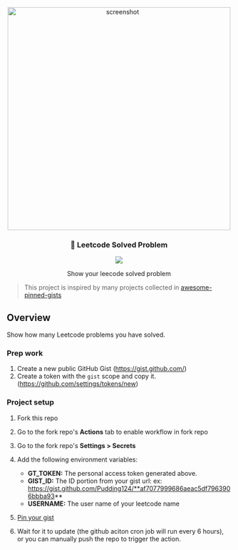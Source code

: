 <p align="center">
   <img src="https://i.imgur.com/EG1iaR3.png" alt="screenshot" width="500">
  <h3 align="center">📌 Leetcode Solved Problem </h3>
</p>

<p align="center">
   <img src="https://img.shields.io/github/license/Pudding124/leetcode-solved-box"/>
</p>
<p align="center">
   Show your leecode solved problem
</p>

> This project is inspired by many projects collected in [awesome-pinned-gists](https://github.com/matchai/awesome-pinned-gists)


## Overview

Show how many Leetcode problems you have solved. 

### Prep work

1. Create a new public GitHub Gist (https://gist.github.com/)
2. Create a token with the `gist` scope and copy it. (https://github.com/settings/tokens/new)

### Project setup

1. Fork this repo
2. Go to the fork repo's **Actions** tab to enable workflow in fork repo
3. Go to the fork repo's **Settings > Secrets**
4. Add the following environment variables:

   - **GT_TOKEN:** The personal access token generated above.
   - **GIST_ID:** The ID portion from your gist url:
     ex: https://gist.github.com/Pudding124/**af7077999686aeac5df7963906bbba93**
   - **USERNAME:** The user name of your leetcode name

5. [Pin your gist](https://docs.github.com/en/github/setting-up-and-managing-your-github-profile/pinning-items-to-your-profile)
6. Wait for it to update (the github aciton cron job will run every 6 hours), or you can manually push the repo to trigger the action.
